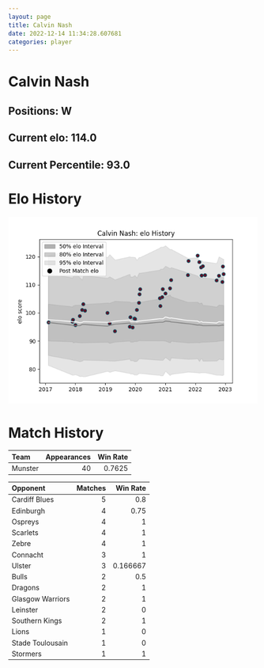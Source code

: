 ```yaml
---  
layout: page  
title: Calvin Nash  
date: 2022-12-14 11:34:28.607681  
categories: player  
---
```

# Calvin Nash

## Positions: W

## Current elo: 114.0

## Current Percentile: 93.0

# Elo History


![elo history](history_CalvinNash.png)
# Match History


| Team    |   Appearances |   Win Rate |
|:--------|--------------:|-----------:|
| Munster |            40 |     0.7625 |

| Opponent         |   Matches |   Win Rate |
|:-----------------|----------:|-----------:|
| Cardiff Blues    |         5 |   0.8      |
| Edinburgh        |         4 |   0.75     |
| Ospreys          |         4 |   1        |
| Scarlets         |         4 |   1        |
| Zebre            |         4 |   1        |
| Connacht         |         3 |   1        |
| Ulster           |         3 |   0.166667 |
| Bulls            |         2 |   0.5      |
| Dragons          |         2 |   1        |
| Glasgow Warriors |         2 |   1        |
| Leinster         |         2 |   0        |
| Southern Kings   |         2 |   1        |
| Lions            |         1 |   0        |
| Stade Toulousain |         1 |   0        |
| Stormers         |         1 |   1        |